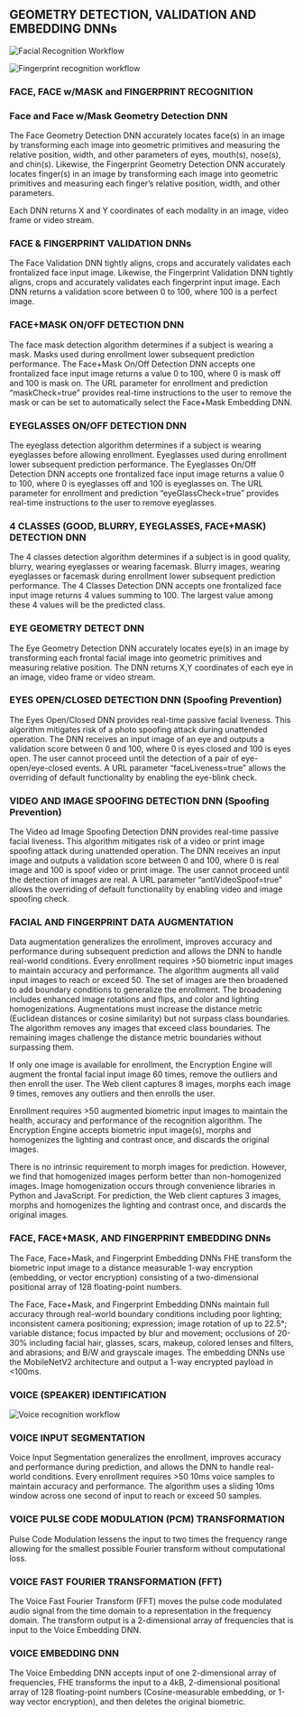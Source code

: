 ## GEOMETRY DETECTION, VALIDATION AND EMBEDDING DNNs

![Facial Recognition Workflow](https://github.com/openinfer/PrivateIdentity/blob/master/images/Workflow%20-%20Face.png)

![Fingerprint recognition workflow](https://github.com/openinfer/PrivateIdentity/blob/master/images/Workflow%20-%20Fingerprint.png)
### FACE, FACE w/MASK and FINGERPRINT RECOGNITION

### Face and Face w/Mask Geometry Detection DNN
The Face Geometry Detection DNN accurately locates face(s) in an image by transforming each image into geometric primitives and measuring the relative position, width, and other parameters of eyes, mouth(s), nose(s), and chin(s). Likewise, the Fingerprint Geometry Detection DNN accurately locates finger(s) in an image by transforming each image into geometric primitives and measuring each finger’s relative position, width, and other parameters.  

Each DNN returns X and Y coordinates of each modality in an image, video frame or video stream. 

### FACE & FINGERPRINT VALIDATION DNNs
The Face Validation DNN tightly aligns, crops and accurately validates each frontalized face input image. Likewise, the Fingerprint Validation DNN tightly aligns, crops and accurately validates each fingerprint input image. Each DNN returns a validation score between 0 to 100, where 100 is a perfect image.  

### FACE+MASK ON/OFF DETECTION DNN

The face mask detection algorithm determines if a subject is wearing a mask.  Masks used during enrollment lower subsequent prediction performance. The Face+Mask On/Off Detection DNN accepts one frontalized face input image returns a value 0 to 100, where 0 is mask off and 100 is mask on. The URL parameter for enrollment and prediction “maskCheck=true” provides real-time instructions to the user to remove the mask or can be set to automatically select the Face+Mask Embedding DNN.     

### EYEGLASSES ON/OFF DETECTION DNN
The eyeglass detection algorithm determines if a subject is wearing eyeglasses before allowing enrollment. Eyeglasses used during enrollment lower subsequent prediction performance. The Eyeglasses On/Off Detection DNN accepts one frontalized face input image returns a value 0 to 100, where 0 is eyeglasses off and 100 is eyeglasses on. The URL parameter for enrollment and prediction “eyeGlassCheck=true” provides real-time instructions to the user to remove eyeglasses.  

### 4 CLASSES (GOOD, BLURRY, EYEGLASSES, FACE+MASK) DETECTION DNN
The 4 classes detection algorithm determines if a subject is in good quality, blurry, wearing eyeglasses or wearing facemask.  Blurry images, wearing eyeglasses or facemask during enrollment lower subsequent prediction performance. The 4 Classes Detection DNN accepts one frontalized face input image returns 4 values summing to 100. The largest value among these 4 values will be the predicted class.   

### EYE GEOMETRY DETECT DNN
The Eye Geometry Detection DNN accurately locates eye(s) in an image by transforming each frontal facial image into geometric primitives and measuring relative position. The DNN returns X,Y coordinates of each eye in an image, video frame or video stream.  

### EYES OPEN/CLOSED DETECTION DNN (Spoofing Prevention)
The Eyes Open/Closed DNN provides real-time passive facial liveness.  This algorithm mitigates risk of a photo spoofing attack during unattended operation. The DNN receives an input image of an eye and outputs a validation score between 0 and 100, where 0 is eyes closed and 100 is eyes open. The user cannot proceed until the detection of a pair of eye-open/eye-closed events. A URL parameter “faceLiveness=true” allows the overriding of default functionality by enabling the eye-blink check. 

### VIDEO AND IMAGE SPOOFING DETECTION DNN (Spoofing Prevention)
The Video ad Image Spoofing Detection DNN provides real-time passive facial liveness. This algorithm mitigates risk of a video or print image spoofing attack during unattended operation. The DNN receives an input image and outputs a validation score between 0 and 100, where 0 is real image and 100 is spoof video or print image. The user cannot proceed until the detection of images are real. A URL parameter “antiVideoSpoof=true” allows the overriding of default functionality by enabling video and image spoofing check. 

### FACIAL AND FINGERPRINT DATA AUGMENTATION
Data augmentation generalizes the enrollment, improves accuracy and performance during subsequent prediction and allows the DNN to handle real-world conditions. Every enrollment requires >50 biometric input images to maintain accuracy and performance. The algorithm augments all valid input images to reach or exceed 50. The set of images are then broadened to add boundary conditions to generalize the enrollment.  The broadening includes enhanced image rotations and flips, and color and lighting homogenizations.  Augmentations must increase the distance metric (Euclidean distances or cosine similarity) but not surpass class boundaries. The algorithm removes any images that exceed class boundaries. The remaining images challenge the distance metric boundaries without surpassing them.  

If only one image is available for enrollment, the Encryption Engine will augment the frontal facial input image 60 times, remove the outliers and then enroll the user. The Web client captures 8 images, morphs each image 9 times, removes any outliers and then enrolls the user.  

Enrollment requires >50 augmented biometric input images to maintain the health, accuracy and performance of the recognition algorithm. The Encryption Engine accepts biometric input image(s), morphs and homogenizes the lighting and contrast once, and discards the original images. 

There is no intrinsic requirement to morph images for prediction.  However, we find that homogenized images perform better than non-homogenized images. Image homogenization occurs through convenience libraries in Python and JavaScript. For prediction, the Web client captures 3 images, morphs and homogenizes the lighting and contrast once, and discards the original images. 

### FACE, FACE+MASK, AND FINGERPRINT EMBEDDING DNNs
The Face, Face+Mask, and Fingerprint Embedding DNNs FHE transform the biometric input image to a distance measurable 1-way encryption (embedding, or vector encryption) consisting of a two-dimensional positional array of 128 floating-point numbers. 

The Face, Face+Mask, and Fingerprint Embedding DNNs maintain full accuracy through real-world boundary conditions including poor lighting; inconsistent camera positioning; expression; image rotation of up to 22.5°; variable distance; focus impacted by blur and movement; occlusions of 20-30% including facial hair, glasses, scars, makeup, colored lenses and filters, and abrasions; and B/W and grayscale images.  The embedding DNNs use the MobileNetV2 architecture and output a 1-way encrypted payload in <100ms. 

### VOICE (SPEAKER) IDENTIFICATION
![Voice recognition workflow](https://github.com/openinfer/PrivateIdentity/blob/master/images/Workflow%20-%20Voice.png)
### VOICE INPUT SEGMENTATION 
Voice Input Segmentation generalizes the enrollment, improves accuracy and performance during prediction, and allows the DNN to handle real-world conditions. Every enrollment requires >50 10ms voice samples to maintain accuracy and performance. The algorithm uses a sliding 10ms window across one second of input to reach or exceed 50 samples. 

### VOICE PULSE CODE MODULATION (PCM) TRANSFORMATION
Pulse Code Modulation lessens the input to two times the frequency range allowing for the smallest possible Fourier transform without computational loss.  

### VOICE FAST FOURIER TRANSFORMATION (FFT) 
The Voice Fast Fourier Transform (FFT) moves the pulse code modulated audio signal from the time domain to a representation in the frequency domain.  The transform output is a 2-dimensional array of frequencies that is input to the Voice Embedding DNN.

### VOICE EMBEDDING DNN
The Voice Embedding DNN accepts input of one 2-dimensional array of frequencies, FHE transforms the input to a 4kB, 2-dimensional positional array of 128 floating-point numbers (Cosine-measurable embedding, or 1-way vector encryption), and then deletes the original biometric. 
